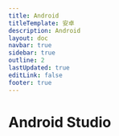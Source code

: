 ```yaml
---
title: Android
titleTemplate: 安卓
description: Android
layout: doc
navbar: true
sidebar: true
outline: 2
lastUpdated: true
editLink: false
footer: true
---
```


# Android Studio

